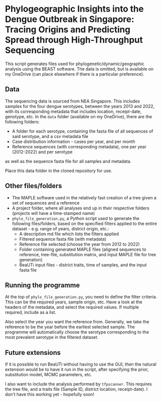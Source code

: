 # Phylogeographic Insights into the Dengue Outbreak in Singapore: Tracing Origins and Predicting Spread through High-Throughput Sequencing

This script generates files used for phylogenetic/dynamic/geographic analysis using the BEAST software. The data is omitted, but is available on my OneDrive (can place elsewhere if there is a particular preference). 

## Data

The sequencing data is sourced from NEA Singapore. This includes samples for the four dengue serotypes, between the years 2013 and 2022, with its corresponding metadata that includes location, receipt-date, genotype, etc. In the `data` folder (available on my OneDrive), there are the following folders:

- A folder for each serotype, containing the fasta file of all sequences of said serotype, and a csv metadata file
- Case distribution information - cases per year, and per month
- Reference sequences (with corresponding metadata), one per year (2012-2022) and per serotype

as well as the sequence fasta file for all samples and metadata.

Place this data folder in the cloned repository for use.

## Other files/folders

- The MAPLE software used in the relatively fast creation of a tree given a set of sequences and a reference
- A project folder, where all analyses end up in their respective folders (projects will have a time-stamped name)
- `phylo_file_generation.py`, a Python script used to generate the following files/folders, based on the specified filters applied to the entire dataset - e.g. range of years, district origin, etc.:
    - A description md file which lists the filters applied
    - Filtered sequence fasta file (with metadata)
    - Reference file selected (choose the year from 2012 to 2022)
    - Folder containing generated MAPLE files (aligned sequences to reference, tree-file, substitution matrix, and input MAPLE file for tree generation)
    - BeaUTi input files - district traits, time of samples, and the input fasta file

## Running the programme

At the top of `phylo_file_generation.py`, you need to define the filter criteria. This can be the required years, sample origin, etc. Have a look at the headers of the metadata, and select the required values. If multiple required, include as a list.

Also select the year you want the reference from. Generally, we take the reference to be the year before the earliest selected sample. The programme will automatically choose the serotype corresponding to the most prevalent serotype in the filtered dataset. 


## Future extensions

If it is possible to run BeaUTi without having to use the GUI, then the natural extension would be to have it run in the script, after specifying the prior, substitution model, MCMC parameters, etc.

I also want to include the analysis performed by `tfpscanner`. This requires the tree file, and a traits file (Sample ID, district location, receipt-date). I don't have this working yet - hopefully soon! 

